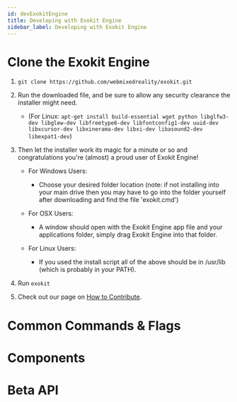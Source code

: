 ```yaml
---
id: devExokitEngine
title: Developing with Exokit Engine
sidebar_label: Developing with Exokit Engine
---
```


# Clone the Exokit Engine

1. `git clone https://github.com/webmixedreality/exokit.git`

2. Run the downloaded file, and be sure to allow any security clearance the installer might need. 
	* (For Linux: `apt-get install build-essential wget python libglfw3-dev libglew-dev libfreetype6-dev libfontconfig1-dev uuid-dev libxcursor-dev libxinerama-dev libxi-dev libasound2-dev libexpat1-dev`)

3. Then let the installer work its magic for a minute or so and congratulations you're (almost) a proud user of Exokit Engine!
	* For Windows Users: 
		* Choose your desired folder location (note: if not installing into your main drive then you may have to go into the folder yourself after downloading and find the file 'exokit.cmd')
		
	* For OSX Users: 
		* A window should open with the Exokit Engine app file and your applications folder, simply drag Exokit Engine into that folder.
		
	* For Linux Users: 
		* If you used the install script all of the above should be in /usr/lib (which is probably in your PATH). 

4. Run `exokit`

5. Check out our page on [How to Contribute](contribute.md).

# Common Commands & Flags
# Components
# Beta API
